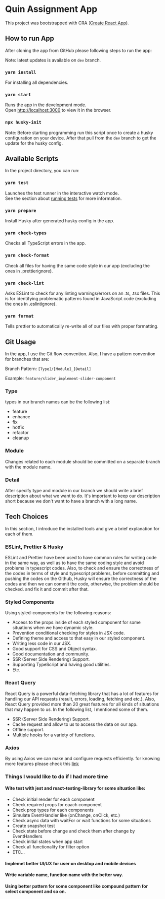 # Quin Assignment App

This project was bootstrapped with CRA ([Create React App](https://github.com/facebook/create-react-app)).

## How to run App

After cloning the app from GitHub please following steps to run the app:

Note: latest updates is available on `dev` branch.

### `yarn install`

For installing all dependencies.

### `yarn start`

Runs the app in the development mode.\
Open [http://localhost:3000](http://localhost:3000) to view it in the browser.

### `npx husky-init`

Note: Before starting programming run this script once to create a husky configuration on your device. After that pull from the `dev` branch to get the update for the husky config.

## Available Scripts

In the project directory, you can run:

### `yarn test`

Launches the test runner in the interactive watch mode.\
See the section about [running tests](https://facebook.github.io/create-react-app/docs/running-tests) for more information.

### `yarn prepare`

Install Husky after generated husky config in the app.

### `yarn check-types`

Checks all TypeScript errors in the app.

### `yarn check-format`

Check all files for having the same code style in our app (excluding the ones in .prettierignore).

### `yarn check-lint`

Asks ESLint to check for any linting warnings/errors on an .ts, .tsx files. This is for identifying problematic patterns found in JavaScript code (excluding the ones in .eslintignore).

### `yarn format`

Tells prettier to automatically re-write all of our files with proper formatting.

## Git Usage

In the app, I use the Git flow convention. Also, I have a pattern convention for branches that are:

Branch Pattern: `[Type]/[Module]_[Detail]`

Example: `feature/slider_implement-slider-component`

### Type

types in our branch names can be the following list:

- feature
- enhance
- fix
- hotfix
- refactor
- cleanup

### Module

Changes related to each module should be committed on a separate branch with the module name.

### Detail

After specify type and module in our branch we should write a brief description about what we want to do. It's important to keep our description short because we don't want to have a branch with a long name.

## Tech Choices

In this section, I introduce the installed tools and give a brief explanation for each of them.

### ESLint, Prettier & Husky

ESLint and Prettier have been used to have common rules for writing code in the same way, as well as to have the same coding style and avoid problems in typescript codes. Also, to check and ensure the correctness of the codes in terms of style and typescript problems, before committing and pushing the codes on the Github, Husky will ensure the correctness of the codes and then we can commit the code, otherwise, the problem should be checked. and fix it and commit after that.

### Styled Components

Using styled-components for the following reasons:

- Access to the props inside of each styled component for some situations when we have dynamic style.
- Prevention conditional checking for styles in JSX code.
- Defining theme and access to that easy in our styled component.
- Writing less code in our JSX.
- Good support for CSS and Object syntax.
- Good documentation and community.
- SSR (Server Side Rendering) Support.
- Supporting TypeScript and having good utilities.
- Etc.

### React Query

React Query is a powerful data-fetching library that has a lot of features for handling our API requests (result, errors, loading, fetching and etc.). Also, React Query provided more than 20 great features for all kinds of situations that may happen to us. In the following list, I mentioned some of them.

- SSR (Server Side Rendering) Support.
- Cache request and allow to us to access the data on our app.
- Offline support.
- Multiple hooks for a variety of functions.

### Axios

By using Axios we can make and configure requests efficiently. for knowing more features please check this [link](https://github.com/axios/axios#features)

### Things I would like to do if I had more time

#### Wite test with jest and react-testing-library for some situation like:

- Check initial render for each component
- Check required props for eaach component
- Check prop types for each components
- Simulate EventHandler like (onChange, onClick, etc.)
- Check async data with waitFor or wait functions for some situations
- Create snapshot test
- Check state before change and check them after change by EventHandlers
- Check initial states when app start
- Check all functionality for filter option
- ETC...

#### Implemet better UI/UX for user on desktop and mobile devices

#### Wrtie variable name, function name with the better way.

#### Using better pattern for some component like compound pattern for select component and so on.
